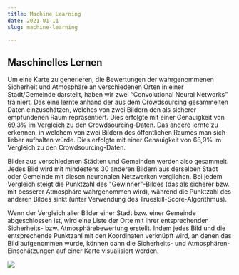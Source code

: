 ```yaml
---
title: Machine Learning
date: 2021-01-11
slug: machine-learning

---
```

## Maschinelles Lernen

Um eine Karte zu generieren, die Bewertungen der wahrgenommenen Sicherheit und Atmosphäre an verschiedenen Orten in einer Stadt/Gemeinde darstellt, haben wir zwei “Convolutional Neural Networks” trainiert. Das eine lernte anhand der aus dem Crowdsourcing gesammelten Daten einzuschätzen, welches von zwei Bildern den als sicherer empfundenen Raum repräsentiert. Dies erfolgte mit einer Genauigkeit von 69,3% im Vergleich zu den Crowdsourcing-Daten. Das andere lernte zu erkennen, in welchem von zwei Bildern des öffentlichen Raumes man sich lieber aufhalten würde. Dies erfolgte mit einer Genauigkeit von 68,9% im Vergleich zu den Crowdsourcing-Daten.

Bilder aus verschiedenen Städten und Gemeinden werden also gesammelt. Jedes Bild wird mit mindestens 30 anderen Bildern aus derselben Stadt oder Gemeinde mit diesen neuronalen Netzwerken verglichen. Bei jedem Vergleich steigt die Punktzahl des "Gewinner"-Bildes (das als sicherer bzw. mit besserer Atmosphäre wahrgenommen wird), während die Punktzahl des anderen Bildes sinkt (unter Verwendung des Trueskill-Score-Algorithmus).

Wenn der Vergleich aller Bilder einer Stadt bzw. einer Gemeinde abgeschlossen ist, wird eine Liste der Orte mit ihrer entsprechenden Sicherheits- bzw. Atmosphärebewertung erstellt. Indem jedes Bild und die entsprechende Punktzahl mit den Koordinaten verknüpft wird, an denen das Bild aufgenommen wurde, können dann die Sicherheits- und Atmosphären-Einschätzungen auf einer Karte visualisiert werden.

![](/bild1.png)